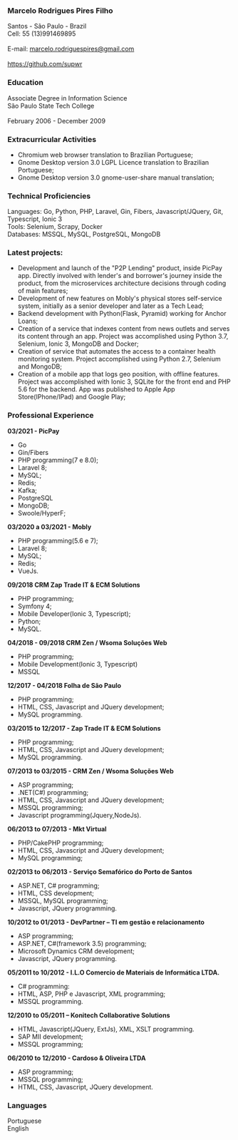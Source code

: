 ### Marcelo Rodrigues Pires Filho

Santos - São Paulo - Brazil
<br>Cell: 55 (13)991469895</br>
<br>E-mail: marcelo.rodriguespires@gmail.com</br>
<br>https://github.com/supwr</br>

### Education

Associate Degree in Information Science
<br>São Paulo State Tech College</br>
<br>February 2006 - December 2009</br>

### Extracurricular Activities

* Chromium web browser translation to Brazilian Portuguese;
* Gnome Desktop version 3.0 LGPL Licence translation to Brazilian Portuguese;
* Gnome Desktop version 3.0 gnome-user-share manual translation; 
 
### Technical Proficiencies

Languages: Go, Python, PHP, Laravel, Gin, Fibers, Javascript/JQuery, Git, Typescript, Ionic 3 
<br>Tools: Selenium, Scrapy, Docker
<br>Databases: MSSQL, MySQL, PostgreSQL, MongoDB</br>


### Latest projects: 

* Development and launch of the "P2P Lending" product, inside PicPay app. Directly involved with lender's and borrower's journey inside the product, from the microservices architecture decisions through coding of main features;
* Development of new features on Mobly's physical stores self-service system, initially as a senior developer and later as a Tech Lead;
* Backend development with Python(Flask, Pyramid) working for Anchor Loans;
* Creation of a service that indexes content from news outlets and serves its content through an app. Project was accomplished using Python 3.7, Selenium, Ionic 3, MongoDB and Docker;
* Creation of service that automates the access to a container health monitoring system. Project accomplished using Python 2.7, Selenium and MongoDB;
* Creation of a mobile app that logs geo position, with offline features. Project was accomplished with Ionic 3, SQLite for the front end and PHP 5.6 for the backend. App was published to Apple App Store(IPhone/IPad) and Google Play; 


### Professional Experience

**03/2021 - PicPay**

* Go
* Gin/Fibers
* PHP programming(7 e 8.0);
* Laravel 8;
* MySQL;
* Redis;
* Kafka;
* PostgreSQL
* MongoDB;
* Swoole/HyperF;


**03/2020 a 03/2021 - Mobly**

* PHP programming(5.6 e 7);
* Laravel 8;
* MySQL;
* Redis;
* VueJs.

**09/2018 CRM Zap Trade IT & ECM Solutions**

* PHP programming;  
* Symfony 4;
* Mobile Developer(Ionic 3, Typescript);
* Python;
* MySQL.

**04/2018 - 09/2018 CRM Zen / Wsoma Soluções Web**

* PHP programming;  
* Mobile Development(Ionic 3, Typescript)
* MSSQL

**12/2017 - 04/2018 Folha de São Paulo**

* PHP programming; 
* HTML, CSS, Javascript and JQuery development; 
* MySQL programming.

**03/2015 to 12/2017 - Zap Trade IT & ECM Solutions**

* PHP programming; 
* HTML, CSS, Javascript and JQuery development; 
* MySQL programming.


**07/2013 to 03/2015 - CRM Zen / Wsoma Soluções Web**

* ASP programming;
* .NET(C#) programming; 
* HTML, CSS, Javascript and JQuery development;  
* MSSQL programming;
* Javascript programming(Jquery,NodeJs). 


**06/2013 to 07/2013 - Mkt Virtual**

* PHP/CakePHP programming; 
* HTML, CSS, Javascript and JQuery development;  
* MySQL programming; 
 

**02/2013 to 06/2013 - Serviço Semafórico do Porto de Santos** 

* ASP.NET, C# programming; 
* HTML, CSS development;
* MSSQL, MySQL programming;
* Javascript, JQuery programming. 
 

**10/2012 to 01/2013 - DevPartner – TI em gestão e relacionamento**

* ASP programming; 
* ASP.NET, C#(framework 3.5) programming; 
* Microsoft Dynamics CRM development; 
* Javascript, JQuery programming. 
 
**05/2011 to 10/2012 - I.L.O Comercio de Materiais de Informática LTDA.**

* C# programming:
* HTML, ASP, PHP e Javascript, XML programming;
* MSSQL programming.

**12/2010 to 05/2011 – Konitech Collaborative Solutions**

* HTML, Javascript(JQuery, ExtJs), XML, XSLT programming.
* SAP MII development;
* MSSQL programming;

**06/2010 to 12/2010 - Cardoso & Oliveira LTDA**

* ASP programming;
* MSSQL programming;
* HTML, CSS, Javascript, JQuery development.

### Languages

Portuguese
<br>English</br>

